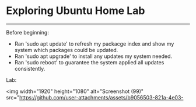 # Exploring Ubuntu Home Lab

---

Before beginning:
- Ran 'sudo apt update' to refresh my packacge index and show my system which packages could be updated.
- Ran 'sudo apt upgrade' to install any updates my system needed.
- Ran 'sudo reboot' to guarantee the system applied all updates consistently.

Lab:

<img width="1920" height="1080" alt="Screenshot (99)" src="https://github.com/user-attachments/assets/b9056503-821a-4e03-
